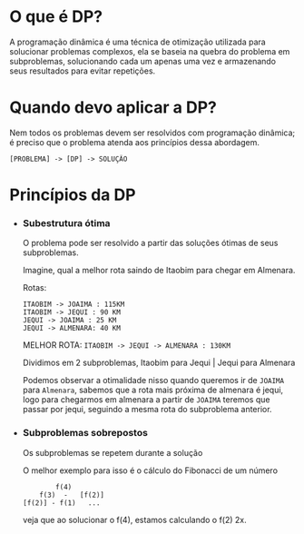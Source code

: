 # O que é DP?

A programação dinâmica é uma técnica de otimização utilizada para solucionar problemas complexos, ela se baseia na quebra do problema em subproblemas, solucionando cada um apenas uma vez e armazenando seus resultados para evitar repetições.

# Quando devo aplicar a DP?

Nem todos os problemas devem ser resolvidos com programação dinâmica; é preciso que o problema atenda aos princípios dessa abordagem.

```
[PROBLEMA] -> [DP] -> SOLUÇÃO
```

# Princípios da DP

-   ### Subestrutura ótima

    O problema pode ser resolvido a partir das soluções ótimas de seus subproblemas.

    Imagine, qual a melhor rota saindo de Itaobim para chegar em Almenara.

    Rotas:

    ```
    ITAOBIM -> JOAIMA : 115KM
    ITAOBIM -> JEQUI : 90 KM
    JEQUI -> JOAIMA : 25 KM
    JEQUI -> ALMENARA: 40 KM
    ```

    MELHOR ROTA: `ITAOBIM -> JEQUI -> ALMENARA : 130KM`

    Dividimos em 2 subproblemas, Itaobim para Jequi | Jequi para Almenara

    Podemos observar a otimalidade nisso quando queremos ir de `JOAIMA` para `Almenara`, sabemos que a rota mais próxima de almenara é jequi, logo para chegarmos em almenara a partir de `JOAIMA` teremos que passar por jequi, seguindo a mesma rota do subproblema anterior.

-   ### Subproblemas sobrepostos

    Os subproblemas se repetem durante a solução

    O melhor exemplo para isso é o cálculo do Fibonacci de um número

    ```
            f(4)
        f(3)  -   [f(2)]
    [f(2)] - f(1)   ...
    ```

    veja que ao solucionar o f(4), estamos calculando o f(2) 2x.
